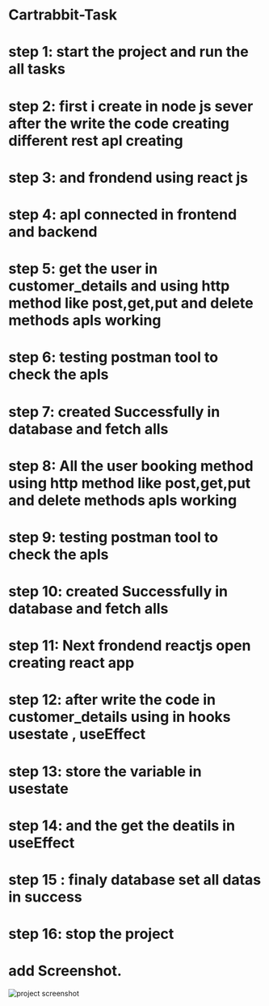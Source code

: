 # Cartrabbit-Task
# step 1: start the project and run the all tasks
# step 2: first i create in node js sever after the write the code creating different rest apl creating 
# step 3: and frondend using react js 
# step 4: apl connected in frontend and backend
# step 5: get the user in customer_details and using http method like post,get,put and  delete methods apls working 
# step 6: testing postman tool to check the apls
# step 7: created Successfully in database and fetch alls
# step 8: All the user booking method using http method like post,get,put and  delete methods apls working
# step 9: testing postman tool to check the apls
# step 10: created Successfully in database and fetch alls
# step 11: Next frondend reactjs open creating react app
# step 12: after write the code in customer_details using in hooks usestate , useEffect
# step 13: store the variable in usestate 
# step 14: and the get the deatils in useEffect
# step 15 : finaly database set all datas in success
# step 16: stop the project

# add Screenshot.

![project screenshot](https://github.com/Ramkumar-Rangasamy/Cartrabbit-Task/assets/125209102/634ea88e-5915-4a40-a40d-fde44e098ce8)
